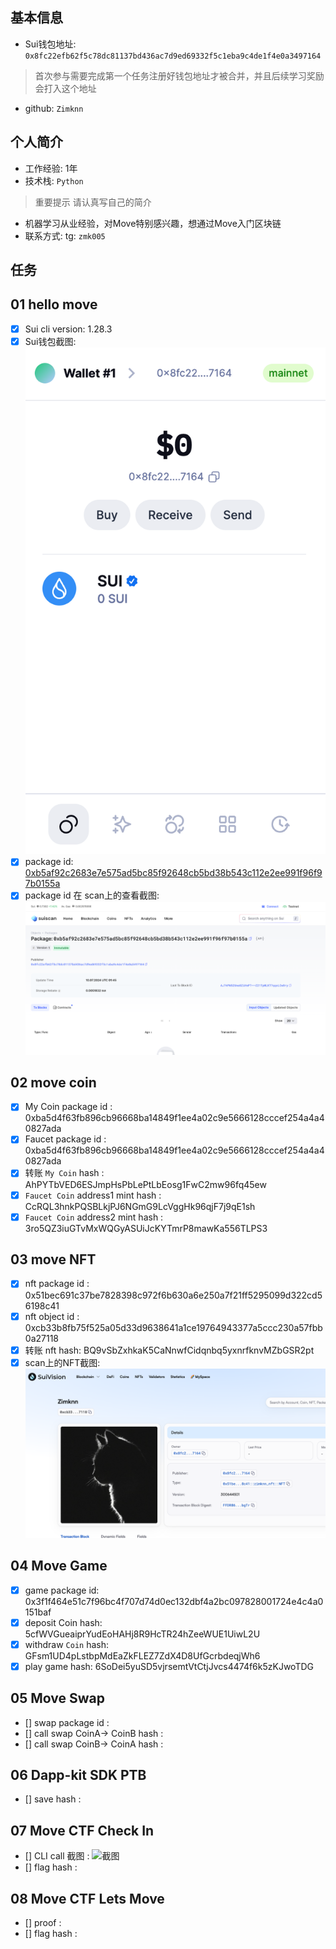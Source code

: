 ## 基本信息
- Sui钱包地址: `0x8fc22efb62f5c78dc81137bd436ac7d9ed69332f5c1eba9c4de1f4e0a3497164`
> 首次参与需要完成第一个任务注册好钱包地址才被合并，并且后续学习奖励会打入这个地址
- github: `Zimknn`

## 个人简介
- 工作经验: 1年
- 技术栈: `Python`
> 重要提示 请认真写自己的简介
- 机器学习从业经验，对Move特别感兴趣，想通过Move入门区块链
- 联系方式: tg: `zmk005` 

## 任务

##   01 hello move  
- [x] Sui cli version: 1.28.3
- [x] Sui钱包截图: ![Sui钱包截图](./images/1.png)
- [x] package id: [0xb5af92c2683e7e575ad5bc85f92648cb5bd38b543c112e2ee991f96f97b0155a](https://suiscan.xyz/testnet/object/0xb5af92c2683e7e575ad5bc85f92648cb5bd38b543c112e2ee991f96f97b0155a)   
- [x] package id 在 scan上的查看截图:![Scan截图](./images/2.png)

##   02 move coin
- [x] My Coin package id : 0xba5d4f63fb896cb96668ba14849f1ee4a02c9e5666128cccef254a4a40827ada
- [x] Faucet package id : 0xba5d4f63fb896cb96668ba14849f1ee4a02c9e5666128cccef254a4a40827ada
- [x] 转账 `My Coin` hash : AhPYTbVED6ESJmpHsPbLePtLbEosg1FwC2mw96fq45ew
- [x] `Faucet Coin` address1 mint hash : CcRQL3hnkPQSBLkjPJ6NGmG9LcVggHk96qjF7j9qE1sh
- [x] `Faucet Coin` address2 mint hash : 3ro5QZ3iuGTvMxWQGyASUiJcKYTmrP8mawKa556TLPS3

##   03 move NFT
- [x] nft package id : 0x51bec691c37be7828398c972f6b630a6e250a7f21ff5295099d322cd56198c41
- [x] nft object id : 0xcb33b8fb75f525a05d33d9638641a1ce19764943377a5ccc230a57fbb0a27118
- [x] 转账 nft  hash: BQ9vSbZxhkaK5CaNnwfCidqnbq5yxnrfknvMZbGSR2pt
- [x] scan上的NFT截图:![Scan截图](./images/3.png)

##   04 Move Game
- [x] game package id: 0x3f1f464e51c7f96bc4f707d74d0ec132dbf4a2bc097828001724e4c4a0151baf
- [x] deposit Coin hash: 5cfWVGueaiprYudEoHAHj8R9HcTR24hZeeWUE1UiwL2U
- [x] withdraw `Coin` hash: GFsm1UD4pLstbpMdEaZkFLEZ7ZdX4D8UfGcrbdeqjWh6
- [x] play game hash:  6SoDei5yuSD5vjrsemtVtCtjJvcs4474f6k5zKJwoTDG

##   05 Move Swap
- [] swap package id :
- [] call swap CoinA-> CoinB  hash :
- [] call swap CoinB-> CoinA  hash :

##   06 Dapp-kit SDK PTB
- [] save hash :

##   07 Move CTF Check In
- [] CLI call 截图 : ![截图](./images/你的图片地址)
- [] flag hash :

##   08 Move CTF Lets Move
- [] proof : 
- [] flag hash :
